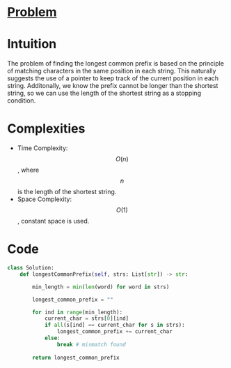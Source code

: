 # [Problem](https://leetcode.com/problems/longest-common-prefix/description/)

# Intuition
The problem of finding the longest common prefix is based on the principle of matching characters in the same position in each string. This naturally suggests the use of a pointer to keep track of the current position in each string. Additonally, we know the prefix cannot be longer than the shortest string, so we can use the length of the shortest string as a stopping condition.

# Complexities
- Time Complexity: $$O(n)$$, where $$n$$ is the length of the shortest string.
- Space Complexity: $$O(1)$$, constant space is used.


# Code
```python
class Solution:
    def longestCommonPrefix(self, strs: List[str]) -> str:

        min_length = min(len(word) for word in strs)

        longest_common_prefix = ""

        for ind in range(min_length):
            current_char = strs[0][ind]
            if all(s[ind] == current_char for s in strs):
                longest_common_prefix += current_char
            else:
                break # mismatch found
            
        return longest_common_prefix
```